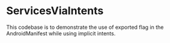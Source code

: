 # ServicesViaIntents

This codebase is to demonstrate the use of exported flag in the AndroidManifest while using implicit intents. 

